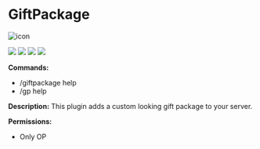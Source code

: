 # GiftPackage

![icon](https://user-images.githubusercontent.com/49764317/98851005-ad701500-2466-11eb-8ac3-607c7bdfca18.png)

<a href="https://poggit.pmmp.io/p/GiftPackage"><img src="https://poggit.pmmp.io/shield.state/GiftPackage"></a> <a href="https://poggit.pmmp.io/p/GiftPackage"><img src="https://poggit.pmmp.io/shield.api/GiftPackage"></a> <a href="https://poggit.pmmp.io/p/GiftPackage"><img src="https://poggit.pmmp.io/shield.dl.total/GiftPackage"></a> <a href="https://poggit.pmmp.io/p/GiftPackage"><img src="https://poggit.pmmp.io/shield.dl/GiftPackage"></a>

**Commands:**
- /giftpackage help
- /gp help

**Description:**
This plugin adds a custom looking gift package to your server.

**Permissions:**
 * Only OP
